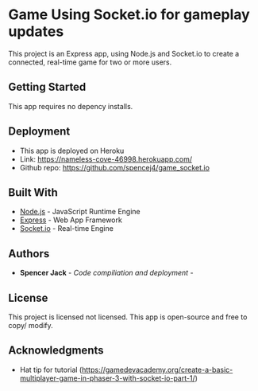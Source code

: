 # Game Using Socket.io for gameplay updates

This project is an Express app, using Node.js and Socket.io to create a connected, real-time game for two or more users.

## Getting Started

This app requires no depency installs.

## Deployment

* This app is deployed on Heroku
* Link: https://nameless-cove-46998.herokuapp.com/
* Github repo: https://github.com/spencej4/game_socket.io

## Built With

* [Node.js](https://nodejs.org/en/) - JavaScript Runtime Engine
* [Express](https://expressjs.com/) - Web App Framework
* [Socket.io](https://socket.io/) - Real-time Engine

## Authors

* **Spencer Jack** - *Code compiliation and deployment* - 

## License

This project is licensed not licensed. This app is open-source and free to copy/ modify. 

## Acknowledgments

* Hat tip for tutorial (https://gamedevacademy.org/create-a-basic-multiplayer-game-in-phaser-3-with-socket-io-part-1/)
